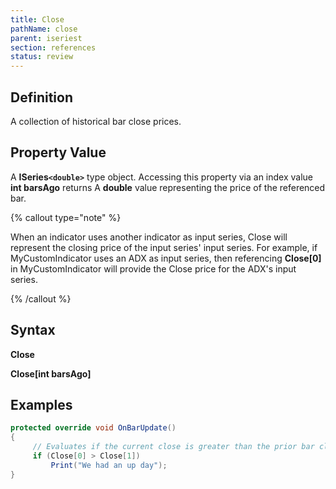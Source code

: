 ```yaml
---
title: Close
pathName: close
parent: iseriest
section: references
status: review
---
```


## Definition

A collection of historical bar close prices.

## Property Value

A **ISeries`<double>`** type object. Accessing this property via an index value **int barsAgo** returns A **double** value representing the price of the referenced bar.

{% callout type="note" %}

When an indicator uses another indicator as input series, Close will represent the closing price of the input series' input series. For example, if MyCustomIndicator uses an ADX as input series, then referencing **Close[0]** in MyCustomIndicator will provide the Close price for the ADX's input series.

{% /callout %}

## Syntax

**Close**  

**Close[int barsAgo]**

## Examples

```csharp
protected override void OnBarUpdate()
{
     // Evaluates if the current close is greater than the prior bar close
     if (Close[0] > Close[1])
         Print("We had an up day");
}
```
